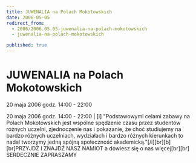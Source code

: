 ```yaml
---
title: JUWENALIA na Polach Mokotowskich
date: 2006-05-05
redirect_from: 
  - 2006/2006.05.05-juwenalia-na-polach-mokotowskich
  - juwenalia-na-polach-mokotowskich

published: true
---
```




# JUWENALIA na Polach Mokotowskich

<time>20 maja 2006 godz. 14:00 - 22:00</time>

20 maja 2006 godz. 14:00 - 22:00 | [i] "Podstawowymi celami zabawy na Polach Mokotowskich jest wspólne spędzenie czasu przez studentów różnych uczelni, zjednoczenie nas i pokazanie, że choć studiujemy na bardzo różnych uczelniach, wydziałach i bardzo różnych kierunkach to nadal tworzymy jedną spójną społeczność akademicką."[/i][br][b][br]PRZYJDŹ I ZNAJDŹ NASZ NAMIOT a dowiesz się o nas więcej[br][br] SERDECZNIE ZAPRASZAMY

<!--CONTENT FROM OLD SERVER (jos before 2013): 20 maja 2006 godz. 14:00 - 22:00 | [i] "Podstawowymi celami zabawy na Polach Mokotowskich jest wspólne spędzenie czasu przez studentów różnych uczelni, zjednoczenie nas i pokazanie, że choć studiujemy na bardzo różnych uczelniach, wydziałach i bardzo różnych kierunkach to nadal tworzymy jedną spójną społeczność akademicką."[/i][br][b][br]PRZYJDŹ I ZNAJDŹ NASZ NAMIOT a dowiesz się o nas więcej[br][br] SERDECZNIE ZAPRASZAMY
-->

<!--{{json:{"created_date":"2006-05-05 21:30:16","publish_down":"0000-00-00 00:00:00","id":"349"}}}-->